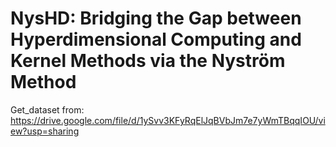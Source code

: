 # NysHD: Bridging the Gap between Hyperdimensional Computing and Kernel Methods via the Nyström Method

Get_dataset from: https://drive.google.com/file/d/1ySvv3KFyRqElJqBVbJm7e7yWmTBqqIOU/view?usp=sharing
